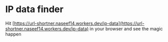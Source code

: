 # IP data finder

Hit [https://url-shortner.naseef14.workers.dev/ip-data](https://url-shortner.naseef14.workers.dev/ip-data) in your browser and see the magic happen
